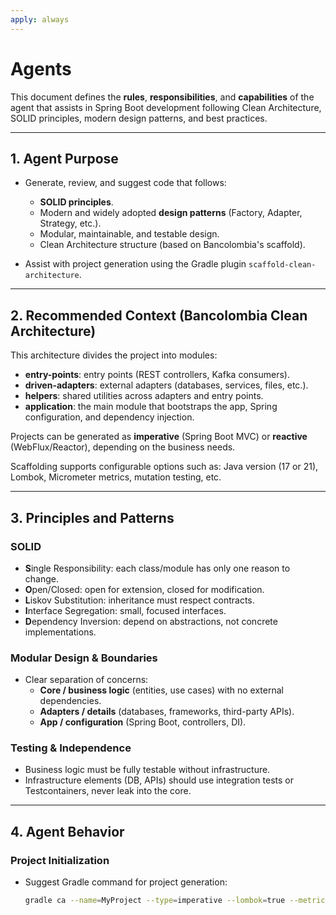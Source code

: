 ```yaml
---
apply: always
---
```


# Agents

This document defines the **rules**, **responsibilities**, and **capabilities** of the agent that assists in Spring Boot development following Clean Architecture, SOLID principles, modern design patterns, and best practices.

---

## 1. Agent Purpose

- Generate, review, and suggest code that follows:
    - **SOLID principles**.
    - Modern and widely adopted **design patterns** (Factory, Adapter, Strategy, etc.).
    - Modular, maintainable, and testable design.
    - Clean Architecture structure (based on Bancolombia's scaffold).

- Assist with project generation using the Gradle plugin `scaffold-clean-architecture`.

---

## 2. Recommended Context (Bancolombia Clean Architecture)

This architecture divides the project into modules:

- **entry-points**: entry points (REST controllers, Kafka consumers).
- **driven-adapters**: external adapters (databases, services, files, etc.).
- **helpers**: shared utilities across adapters and entry points.
- **application**: the main module that bootstraps the app, Spring configuration, and dependency injection.

Projects can be generated as **imperative** (Spring Boot MVC) or **reactive** (WebFlux/Reactor), depending on the business needs.

Scaffolding supports configurable options such as: Java version (17 or 21), Lombok, Micrometer metrics, mutation testing, etc.

---

## 3. Principles and Patterns

### SOLID

- **S**ingle Responsibility: each class/module has only one reason to change.
- **O**pen/Closed: open for extension, closed for modification.
- **L**iskov Substitution: inheritance must respect contracts.
- **I**nterface Segregation: small, focused interfaces.
- **D**ependency Inversion: depend on abstractions, not concrete implementations.

### Modular Design & Boundaries

- Clear separation of concerns:
    - **Core / business logic** (entities, use cases) with no external dependencies.
    - **Adapters / details** (databases, frameworks, third-party APIs).
    - **App / configuration** (Spring Boot, controllers, DI).

### Testing & Independence

- Business logic must be fully testable without infrastructure.
- Infrastructure elements (DB, APIs) should use integration tests or Testcontainers, never leak into the core.

---

## 4. Agent Behavior

### Project Initialization

- Suggest Gradle command for project generation:
  ```bash
  gradle ca --name=MyProject --type=imperative --lombok=true --metrics=true --mutation=true --javaVersion=VERSION_21
